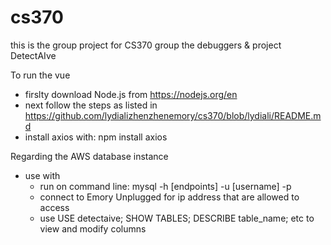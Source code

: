 # cs370
this is the group project for CS370 group the debuggers & project DetectAIve

To run the vue
- firslty download Node.js from https://nodejs.org/en
- next follow the steps as listed in https://github.com/lydializhenzhenemory/cs370/blob/lydiali/README.md 
- install axios with: npm install axios

Regarding the AWS database instance
- use with
    - run on command line: mysql -h [endpoints] -u [username] -p
    - connect to Emory Unplugged for ip address that are allowed to access
    - use 
        USE detectaive;
        SHOW TABLES;
        DESCRIBE table_name;
        etc to view and modify columns
